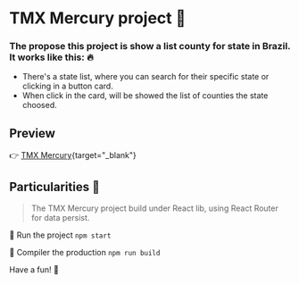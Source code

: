 # TMX Mercury project :high_brightness:

### The propose this project is show a list county for state in Brazil. It works like this: :fire:

* There's a state list, where you can search for their specific state or clicking in a button card.
* When click in the card, will be showed the list of counties the state choosed.

## Preview
:point_right: [TMX Mercury](https://tjmelo.github.io/tmx-mercury/){target="_blank"}

## Particularities :key:

> The TMX Mercury project build under React lib, using React Router for data persist.

:pushpin: Run the project
`npm start`

:pushpin: Compiler the production
`npm run build`

Have a fun! :tada:

